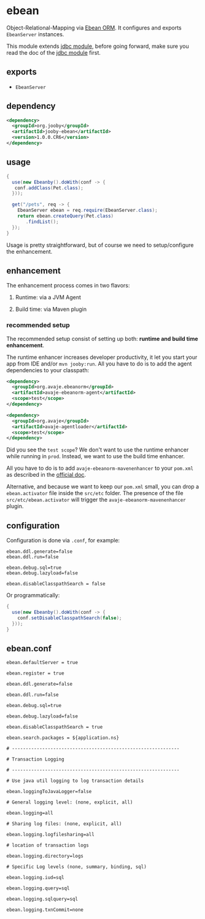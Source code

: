 # ebean

Object-Relational-Mapping via [Ebean ORM](http://ebean-orm.github.io). It configures and exports ```EbeanServer``` instances.

This module extends [jdbc module](/doc/jdbc), before going forward, make sure you read the doc of the [jdbc module](/doc/jooby-dbc) first.
 
## exports

* ```EbeanServer```

## dependency

```xml
<dependency>
  <groupId>org.jooby</groupId>
  <artifactId>jooby-ebean</artifactId>
  <version>1.0.0.CR6</version>
</dependency>
```

## usage

```java
{
  use(new Ebeanby().doWith(conf -> {
   conf.addClass(Pet.class);
  }));

  get("/pets", req -> {
    EbeanServer ebean = req.require(EbeanServer.class);
    return ebean.createQuery(Pet.class)
       .findList();
  });
}
```

Usage is pretty straightforward, but of course we need to setup/configure the enhancement.

## enhancement
The enhancement process comes in two flavors:

1) Runtime: via a JVM Agent

2) Build time: via Maven plugin

### recommended setup

The recommended setup consist of setting up both: **runtime and build time enhancement**.

The runtime enhancer increases developer productivity, it let you start your app from IDE
and/or ```mvn jooby:run```. All you have to do is to add the agent dependencies to your
classpath:

```xml
<dependency>
  <groupId>org.avaje.ebeanorm</groupId>
  <artifactId>avaje-ebeanorm-agent</artifactId>
  <scope>test</scope>
</dependency>

<dependency>
  <groupId>org.avaje</groupId>
  <artifactId>avaje-agentloader</artifactId>
  <scope>test</scope>
</dependency>
```

Did you see the ```test scope```? We don't want to use the runtime enhancer while
running in ```prod```. Instead, we want to use the build time enhancer.

All you have to do is to add ```avaje-ebeanorm-mavenenhancer``` to your ```pom.xml``` as described
in the [official doc](http://ebean-orm.github.io/docs#enhance_maven).

Alternative, and because we want to keep our ```pom.xml``` small, you can drop a ```ebean.activator```
file inside the ```src/etc``` folder. The presence of the file ```src/etc/ebean.activator```
will trigger the ```avaje-ebeanorm-mavenenhancer``` plugin.

## configuration

Configuration is done via ```.conf```, for example:

```properties
ebean.ddl.generate=false
ebean.ddl.run=false

ebean.debug.sql=true
ebean.debug.lazyload=false

ebean.disableClasspathSearch = false
```

Or programmatically:

```java
{
  use(new Ebeanby().doWith(conf -> {
    conf.setDisableClasspathSearch(false);
  }));
}
```

## ebean.conf

```properties
ebean.defaultServer = true

ebean.register = true

ebean.ddl.generate=false

ebean.ddl.run=false

ebean.debug.sql=true

ebean.debug.lazyload=false

ebean.disableClasspathSearch = true

ebean.search.packages = ${application.ns}

# -------------------------------------------------------------

# Transaction Logging

# -------------------------------------------------------------

# Use java util logging to log transaction details

ebean.loggingToJavaLogger=false

# General logging level: (none, explicit, all)

ebean.logging=all

# Sharing log files: (none, explicit, all)

ebean.logging.logfilesharing=all

# location of transaction logs

ebean.logging.directory=logs

# Specific Log levels (none, summary, binding, sql)

ebean.logging.iud=sql

ebean.logging.query=sql

ebean.logging.sqlquery=sql

ebean.logging.txnCommit=none
```
